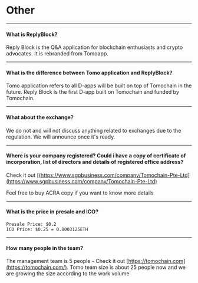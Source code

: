 # Other
---
#### What is ReplyBlock?
Reply Block is the Q&A application for blockchain enthusiasts and crypto advocates. It is rebranded from Tomoapp.

---

#### What is the difference between Tomo application and ReplyBlock?
Tomo application refers to all D-apps will be built on top of Tomochain in the future. Reply Block is the first D-app built on Tomochain and funded by Tomochain.

---

#### What about the exchange?
We do not and will not discuss anything related to exchanges due to the regulation. We will announce once it's ready.

---

#### Where is your company registered? Could i have a copy of certificate of incorporation, list of directors and details of registered office address?
Check it out [(https://www.sgpbusiness.com/company/Tomochain-Pte-Ltd](https://www.sgpbusiness.com/company/Tomochain-Pte-Ltd)

Feel free to buy ACRA copy if you want to know more details

---

#### What is the price in presale and ICO?
```
Presale Price: $0.2
ICO Price: $0.25 = 0.0003125ETH
```
---

#### How many people in the team?
The management team is 5 people - Check it out [https://tomochain.com](https://tomochain.com/). Tomo team size is about 25 people now and we are growing the size according to the work volume
